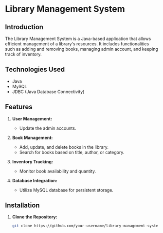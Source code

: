 # Library Management System

## Introduction
The Library Management System is a Java-based application that allows efficient management of a library's resources. It includes functionalities such as adding and removing books, managing admin account, and keeping track of inventory.

## Technologies Used
- Java
- MySQL
- JDBC (Java Database Connectivity)

## Features
1. **User Management:**
   - Update the admin accounts.

2. **Book Management:**
   - Add, update, and delete books in the library.
   - Search for books based on title, author, or category.

4. **Inventory Tracking:**
   - Monitor book availability and quantity.

5. **Database Integration:**
   - Utilize MySQL database for persistent storage.

## Installation
1. **Clone the Repository:**
   ```bash
   git clone https://github.com/your-username/library-management-system.git
